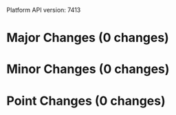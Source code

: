 Platform API version: 7413




# Major Changes (0 changes)


# Minor Changes (0 changes)


# Point Changes (0 changes)
